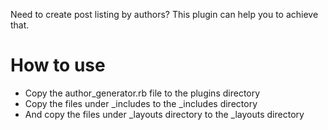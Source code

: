 Need to create post listing by authors? This plugin can help you to achieve that.

# How to use
* Copy the author_generator.rb file to the plugins directory
* Copy the files under _includes to the _includes directory
* And copy the files under _layouts directory to the _layouts directory

